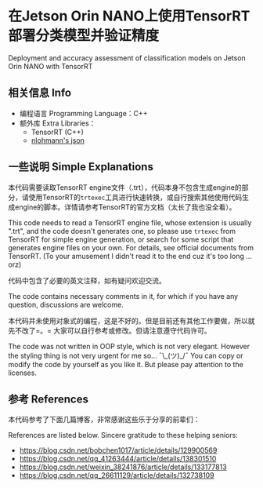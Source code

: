 # 在Jetson Orin NANO上使用TensorRT部署分类模型并验证精度
Deployment and accuracy assessment of classification models on Jetson Orin NANO with TensorRT

## 相关信息 Info

- 编程语言 Programming Language：C++
- 额外库 Extra Libraries：
  - TensorRT (C++)
  - [nlohmann's json](https://github.com/nlohmann/json)

## 一些说明 Simple Explanations

本代码需要读取TensorRT engine文件（.trt），代码本身不包含生成engine的部分，请使用TensorRT的`trtexec`工具进行快速转换，或自行搜索其他使用代码生成engine的脚本。详情请参考TensorRT的官方文档（太长了我也没全看）。

This code needs to read a TensorRT engine file, whose extension is usually ".trt", and the code doesn't generates one, so please use `trtexec` from TensorRT for simple engine generation, or search for some script that generates engine files on your own. For details, see official documents from TensorRT. (To your amusement I didn't read it to the end cuz it's too long ... orz)

代码中包含了必要的英文注释，如有疑问欢迎交流。

The code contains necessary comments in it, for which if you have any question, discussions are welcome.

本代码并未使用对象式的编程，这是不好的。但是目前还有其他工作要做，所以就先不改了=。= 大家可以自行参考或修改。但请注意遵守代码许可。

The code was not written in OOP style, which is not very elegant. However the styling thing is not very urgent for me so... ¯\\\_(ツ)\_/¯ You can copy or modify the code by yourself as you like it. But please pay attention to the licenses.



## 参考 References

本代码参考了下面几篇博客，非常感谢这些乐于分享的前辈们：

References are listed below. Sincere gratitude to these helping seniors:

- https://blog.csdn.net/bobchen1017/article/details/129900569
- https://blog.csdn.net/qq_41263444/article/details/138301510
- https://blog.csdn.net/weixin_38241876/article/details/133177813
- https://blog.csdn.net/qq_26611129/article/details/132738109